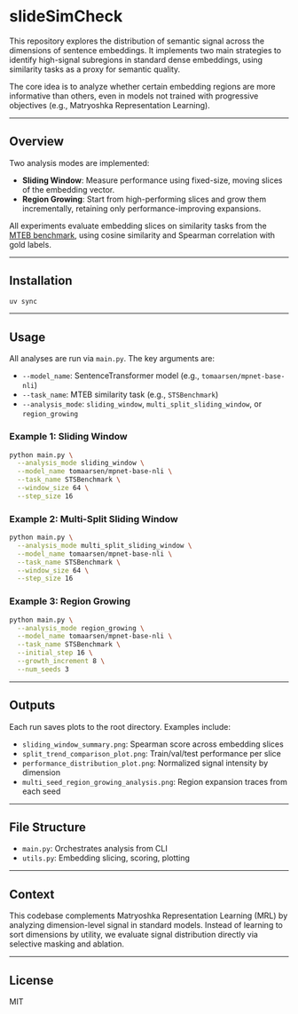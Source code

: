 # slideSimCheck

This repository explores the distribution of semantic signal across the dimensions of sentence embeddings. It implements two main strategies to identify high-signal subregions in standard dense embeddings, using similarity tasks as a proxy for semantic quality.

The core idea is to analyze whether certain embedding regions are more informative than others, even in models not trained with progressive objectives (e.g., Matryoshka Representation Learning).

---

## Overview

Two analysis modes are implemented:

* **Sliding Window**: Measure performance using fixed-size, moving slices of the embedding vector.
* **Region Growing**: Start from high-performing slices and grow them incrementally, retaining only performance-improving expansions.

All experiments evaluate embedding slices on similarity tasks from the [MTEB benchmark](https://github.com/embeddings-benchmark/mteb), using cosine similarity and Spearman correlation with gold labels.

---

## Installation

```bash
uv sync
```

---

## Usage

All analyses are run via `main.py`. The key arguments are:

* `--model_name`: SentenceTransformer model (e.g., `tomaarsen/mpnet-base-nli`)
* `--task_name`: MTEB similarity task (e.g., `STSBenchmark`)
* `--analysis_mode`: `sliding_window`, `multi_split_sliding_window`, or `region_growing`

### Example 1: Sliding Window

```bash
python main.py \
  --analysis_mode sliding_window \
  --model_name tomaarsen/mpnet-base-nli \
  --task_name STSBenchmark \
  --window_size 64 \
  --step_size 16
```

### Example 2: Multi-Split Sliding Window

```bash
python main.py \
  --analysis_mode multi_split_sliding_window \
  --model_name tomaarsen/mpnet-base-nli \
  --task_name STSBenchmark \
  --window_size 64 \
  --step_size 16
```

### Example 3: Region Growing

```bash
python main.py \
  --analysis_mode region_growing \
  --model_name tomaarsen/mpnet-base-nli \
  --task_name STSBenchmark \
  --initial_step 16 \
  --growth_increment 8 \
  --num_seeds 3
```

---

## Outputs

Each run saves plots to the root directory. Examples include:

* `sliding_window_summary.png`: Spearman score across embedding slices
* `split_trend_comparison_plot.png`: Train/val/test performance per slice
* `performance_distribution_plot.png`: Normalized signal intensity by dimension
* `multi_seed_region_growing_analysis.png`: Region expansion traces from each seed

---

## File Structure

* `main.py`: Orchestrates analysis from CLI
* `utils.py`: Embedding slicing, scoring, plotting
---

## Context

This codebase complements Matryoshka Representation Learning (MRL) by analyzing dimension-level signal in standard models. Instead of learning to sort dimensions by utility, we evaluate signal distribution directly via selective masking and ablation.

---

## License

MIT
